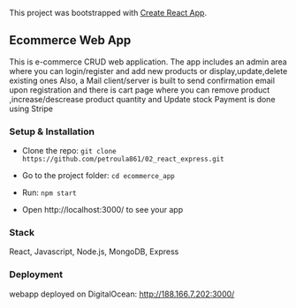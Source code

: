 This project was bootstrapped with [Create React App](https://github.com/facebook/create-react-app).

## Ecommerce Web App

This is e-commerce CRUD web application.
The app includes an admin area where you can login/register and add new products or display,update,delete existing ones
Also, a Mail client/server is built to send confirmation email upon registration and there is cart page where you can remove product ,increase/descrease product quantity and Update stock
Payment is done using Stripe

### Setup & Installation

- Clone the repo: `git clone https://github.com/petroula861/02_react_express.git`

- Go to the project folder: `cd ecommerce_app`

- Run: `npm start`

- Open  http://localhost:3000/ to see your app


### Stack

React, Javascript, Node.js, MongoDB, Express

### Deployment

webapp deployed on DigitalOcean: http://188.166.7.202:3000/

